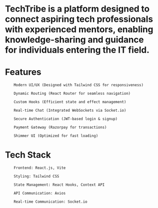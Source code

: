 # TechTribe is a platform designed to connect aspiring tech professionals with experienced mentors, enabling knowledge-sharing and guidance for individuals entering the IT field.

# Features
        
        Modern UI/UX (Designed with Tailwind CSS for responsiveness)
        
        Dynamic Routing (React Router for seamless navigation)
        
        Custom Hooks (Efficient state and effect management)
        
        Real-time Chat (Integrated WebSockets via Socket.io)
        
        Secure Authentication (JWT-based login & signup)
        
        Payment Gateway (Razorpay for transactions)
        
        Shimmer UI (Optimized for fast loading)

# Tech Stack
        
        Frontend: React.js, Vite
        
        Styling: Tailwind CSS
        
        State Management: React Hooks, Context API
        
        API Communication: Axios
        
        Real-time Communication: Socket.io
